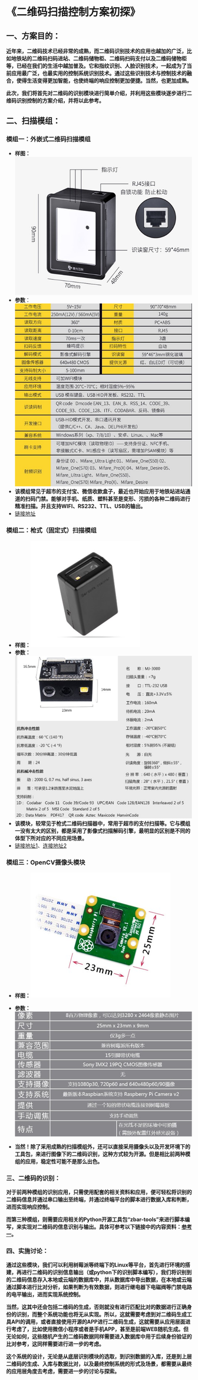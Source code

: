 # 《二维码扫描控制方案初探》

## 一、方案目的：

​	**近年来，二维码技术已经非常的成熟，而二维码识别技术的应用也越加的广泛，比如地铁站的二维码扫码进站、二维码储物柜、二维码扫码支付以及二维码储物柜等，已经在我们的生活中越加普及。它和指纹识别、人脸识别技术，一起成为了当前应用最广泛，也最实用的控制系统识别技术。通过这些识别技术与控制技术的融合，使得生活变得更加智能，也使终端的响应控制更加便捷。当然，也更加成熟。**

​	**此次，我们将首先对二维码的识别模块进行简单介绍，并利用这些模块逐步进行二维码识别控制的方案介绍，并将以此参考。**



## 二、扫描模组：

### 模组一：外嵌式二维码扫描模组

* **样图：**  ![](模组1.jpg)
* **参数**：![](参数1.jpg)
* **该模组常见于超市的支付宝、微信收款盒子，最近也开始应用于地铁站进站通道的扫码门禁。能够对手机、纸质、塑料甚至是变形、污损的各种二维码进行精准扫描。并且支持WIFI、RS232、TTL、USB的输出。**
* [链接地址](<https://item.taobao.com/item.htm?id=584987026164&ali_refid=a3_430582_1006:1121680077:N:rY%2Bzlv6%2Bwz5HAEtVDyCQKaUNyWtqwPz%2B:bccc61ec594dc587dc217a68374f8232&ali_trackid=1_bccc61ec594dc587dc217a68374f8232&spm=a230r.1.14.11#detail>)



### 模组二：枪式（固定式）扫描模组

* **样图：**![](模组2.jpg)
* **参数：**![](参数2.jpg)
* **该模块，较常见于枪式二维码扫描器中，常用于超市的支付扫描等。它与模组一没有太大的区别，都是采用了影像式扫描解码引擎，最明显的区别是不同的体型下所对应的不同应用场景。**
* [链接地址1](<https://item.taobao.com/item.htm?id=541597165797&ali_refid=a3_420434_1006:1104095510:N:9%2B6dLe5zpHO%2FcgsXBziEfbhdsOn917cy:e12b163c41a4d0469d26fab54b85b18a&ali_trackid=1_e12b163c41a4d0469d26fab54b85b18a&spm=a230r.1.1957635.37>)、[连接地址2](<https://detail.tmall.com/item.htm?spm=a230r.1.14.184.2759700bUhONXP&id=533047082164&ns=1&abbucket=12>)





### 模组三：OpenCV摄像头模块

* **样图：**![](模组3.jpg)
* **参数：**![](参数3.jpg)

* **当然！除了采用成熟的扫描模组外，还可以直接采用摄像头以及开发环境下的工具包，来进行图像下的二维码识别，这种方式较为开源。但是相比前两种模组的应用，稳定性可能不是那么出色。**



### 三、二维码的识别：

​	**对于前两种模组的识别应用，只需使用配套的相关资料和应用，便可轻松将识别的二维码信息并通过串口输出至终端，并通过终端平台的脚本进行数据入库和判断，进而实现响应控制。**

​	**而第三种模组，则需要应用相关的Python开源工具包“zbar-tools”来进行脚本编写，来实现对二维码的信息识别与输出。具体可参考以下链接中的内容资料：[参考一](http://ju.outofmemory.cn/entry/362681)。**



### 四、实施讨论：

​	**通过这些模块，我们可以利用树莓派等终端下的Linux等平台，首先进行环境的搭建，再进行二维码的识别信息输出（或python下的识别脚本编写），我们将识别到的二维码信息存入本地或云端的数据库中，并从数据库中导出数据，在本地或云端通过脚本进行比对分析，如果判断为有效数据，则进行继电器下电磁阀等门禁电路的电平输出，进而实现系统控制。**

​	**当然，这其中还会包括二维码的生成，否则就没有进行匹配比对的数据进行正确身份的识别，而整个系统功能也将无从实现。所以，这就需要考虑到对二维码生成工具API的调用，或者直接使用开源的APP进行二维码生成，这就需要从应用层面进行考虑了，比如使用微信小程序或者是手机APP，甚至是前端WEB随机生成。但无论如何，这些随机产生的二维码数据同样需要进入数据库中用于后续身份验证的比对参考，这同样需要进行进一步的考虑。**

​	**这个系统的设计，无论是从底层识别模块的选取，到识别数据的入库，还是到上层二维码的生成、入库与数据比对，以及最终控制系统的形式及场景，都需要从最终的应用层角度去考虑，需要进一步的讨论与探索。**